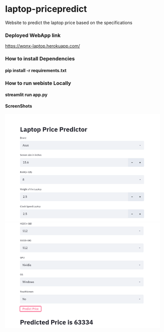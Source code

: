 # laptop-pricepredict
Website to predict the laptop price based on the specifications

### Deployed WebApp link
https://wpnx-laptop.herokuapp.com/


### How to install Dependencies
#### pip install -r requirements.txt

### How to run webiste Locally
#### streamlit run app.py

#### ScreenShots

<img src="images/s1.png" width="600"  > 
<img src="images/s2.png" width="600"  >
